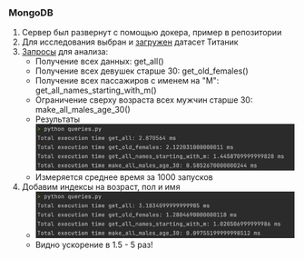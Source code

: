 ### MongoDB

1. Сервер был развернут с помощью докера, пример в репозитории
2. Для исследования выбран и [загружен](import_titanic.py) датасет Титаник
3. [Запросы](queries.py) для анализа:
   * Получение всех данных: get_all()
   * Получение всех девушек старше 30: get_old_females()
   * Получение всех пассажиров с именем на "М": get_all_names_starting_with_m()
   * Ограничение сверху возраста всех мужчин старше 30: make_all_males_age_30()
   * Результаты ![before.png](before.png)
   * Измеряется среднее время за 1000 запусков
4. Добавим индексы на возраст, пол и имя
   * ![after.png](after.png)
   * Видно ускорение в 1.5 - 5 раз!